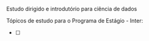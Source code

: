 Estudo dirigido e introdutório para ciência de dados

Tópicos de estudo para o Programa de Estágio - Inter:

- [ ] 
